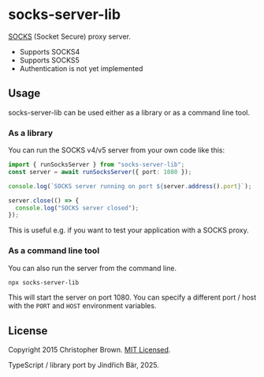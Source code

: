 # socks-server-lib

[SOCKS](https://en.wikipedia.org/wiki/SOCKS) (Socket Secure) proxy server.

- Supports SOCKS4
- Supports SOCKS5
- Authentication is not yet implemented

## Usage

socks-server-lib can be used either as a library or as a command line tool.

### As a library

You can run the SOCKS v4/v5 server from your own code like this:

```typescript
import { runSocksServer } from "socks-server-lib";
const server = await runSocksServer({ port: 1080 });

console.log(`SOCKS server running on port ${server.address().port}`);

server.close(() => {
  console.log("SOCKS server closed");
});
```

This is useful e.g. if you want to test your application with a SOCKS proxy.

### As a command line tool

You can also run the server from the command line.

```bash
npx socks-server-lib
```

This will start the server on port 1080. You can specify a different port / host with the `PORT` and `HOST` environment variables.

## License

Copyright 2015 Christopher Brown. [MIT Licensed](http://chbrown.github.io/licenses/MIT/#2015).

TypeScript / library port by Jindřich Bär, 2025.
```

